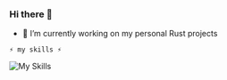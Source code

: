 ### Hi there 👋

- 🔭 I’m currently working on my personal Rust projects

`⚡ my skills ⚡`

![My Skills](https://skillicons.dev/icons?i=ts,rust,dotnet,angular,kubernetes,docker,azure&theme=dark)
<!--
**teodorstupnicki/teodorstupnicki** is a ✨ _special_ ✨ repository because its `README.md` (this file) appears on your GitHub profile.

Here are some ideas to get you started:

- 🔭 I’m currently working on ...
- 🌱 I’m currently learning ...
- 👯 I’m looking to collaborate on ...
- 🤔 I’m looking for help with ...
- 💬 Ask me about ...
- 📫 How to reach me: ...
- 😄 Pronouns: ...
- ⚡ Fun fact: ...
-->
